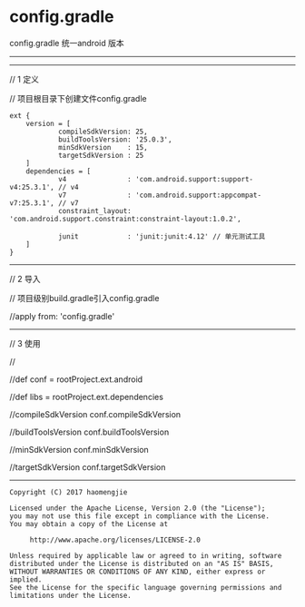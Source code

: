 # config.gradle
config.gradle 统一android 版本

----

----

// 1 定义

// 项目根目录下创建文件config.gradle

```
ext {
    version = [
            compileSdkVersion: 25,
            buildToolsVersion: '25.0.3',
            minSdkVersion    : 15,
            targetSdkVersion : 25
    ]
    dependencies = [
            v4               : 'com.android.support:support-v4:25.3.1', // v4
            v7               : 'com.android.support:appcompat-v7:25.3.1', // v7
            constraint_layout: 'com.android.support.constraint:constraint-layout:1.0.2',

            junit            : 'junit:junit:4.12' // 单元测试工具
	]
}
```

----

// 2 导入 

// 项目级别build.gradle引入config.gradle

//apply from: 'config.gradle'

----

// 3 使用

// 

//def conf = rootProject.ext.android

//def libs = rootProject.ext.dependencies

//compileSdkVersion conf.compileSdkVersion

//buildToolsVersion conf.buildToolsVersion

//minSdkVersion conf.minSdkVersion

//targetSdkVersion conf.targetSdkVersion


----
    Copyright (C) 2017 haomengjie

    Licensed under the Apache License, Version 2.0 (the "License");
    you may not use this file except in compliance with the License.
    You may obtain a copy of the License at

         http://www.apache.org/licenses/LICENSE-2.0

    Unless required by applicable law or agreed to in writing, software
    distributed under the License is distributed on an "AS IS" BASIS,
    WITHOUT WARRANTIES OR CONDITIONS OF ANY KIND, either express or implied.
    See the License for the specific language governing permissions and
    limitations under the License.

